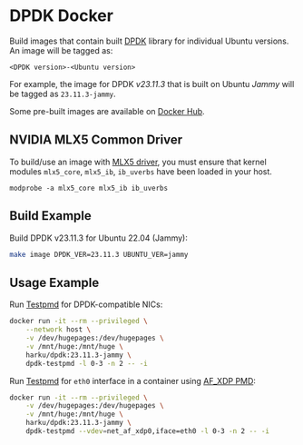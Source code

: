 # DPDK Docker

Build images that contain built [DPDK](https://www.dpdk.org) library for
individual Ubuntu versions. An image will be tagged as:

```
<DPDK version>-<Ubuntu version>
```

For example, the image for DPDK *v23.11.3* that is built on Ubuntu *Jammy* will
be tagged as `23.11.3-jammy`.

Some pre-built images are available on
[Docker Hub](https://hub.docker.com/r/harku/dpdk).

## NVIDIA MLX5 Common Driver

To build/use an image with
[MLX5 driver](https://doc.dpdk.org/guides-23.11/platform/mlx5.html), you must
ensure that kernel modules `mlx5_core`, `mlx5_ib`, `ib_uverbs` have been loaded
in your host.

```
modprobe -a mlx5_core mlx5_ib ib_uverbs
```

## Build Example

Build DPDK v23.11.3 for Ubuntu 22.04 (Jammy):

```bash
make image DPDK_VER=23.11.3 UBUNTU_VER=jammy
```

## Usage Example

Run [Testpmd](https://doc.dpdk.org/guides-23.11/testpmd_app_ug/index.html) for DPDK-compatible NICs:

```bash
docker run -it --rm --privileged \
    --network host \
    -v /dev/hugepages:/dev/hugepages \
    -v /mnt/huge:/mnt/huge \
    harku/dpdk:23.11.3-jammy \
    dpdk-testpmd -l 0-3 -n 2 -- -i
```

Run [Testpmd](https://doc.dpdk.org/guides-23.11/testpmd_app_ug/index.html) for
`eth0` interface in a container using
[AF_XDP PMD](https://doc.dpdk.org/guides-23.11/nics/af_xdp.html):

```bash
docker run -it --rm --privileged \
    -v /dev/hugepages:/dev/hugepages \
    -v /mnt/huge:/mnt/huge \
    harku/dpdk:23.11.3-jammy \
    dpdk-testpmd --vdev=net_af_xdp0,iface=eth0 -l 0-3 -n 2 -- -i
```
